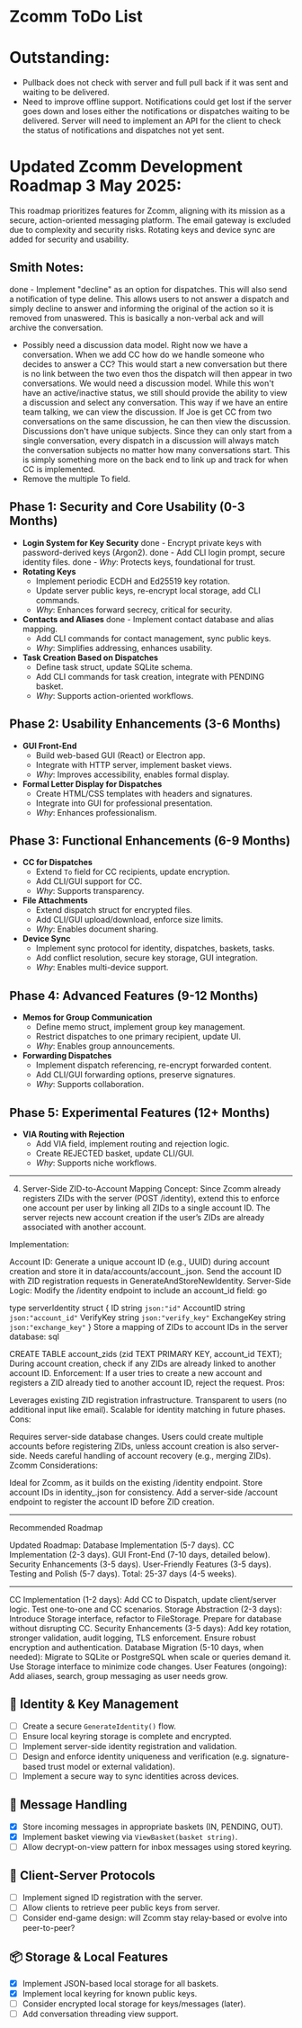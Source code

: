 # Zcomm ToDo List

# Outstanding:
- Pullback does not check with server and full pull back if it was sent and waiting to be delivered. 
- Need to improve offline support. Notifications could get lost if the server goes down and loses either the notifications or dispatches waiting to be delivered. Server will need to implement an API for the client to check the status of notifications and dispatches not yet sent. 

# Updated Zcomm Development Roadmap 3 May 2025:

This roadmap prioritizes features for Zcomm, aligning with its mission as a secure, action-oriented messaging platform. The email gateway is excluded due to complexity and security risks. Rotating keys and device sync are added for security and usability.

## Smith Notes:
done - Implement "decline" as an option for dispatches. This will also send a notification of type deline. 
  This allows users to not answer a dispatch and simply decline to answer and informing the original 
  of the action so it is removed from unaswered. This is basically a non-verbal ack and will archive the 
  conversation. 
- Possibly need a discussion data model. Right now we have a conversation. When we add CC how do we handle someone
  who decides to answer a CC? This would start a new conversation but there is no link between the two even thos the
  dispatch will then appear in two conversations. We would need a discussion model. While this won't have an active/inactive
  status, we still should provide the ability to view a discussion and select any conversation. This way if we have an 
  entire team talking, we can view the discussion. If Joe is get CC from two conversations on the same discussion, he can 
  then view the discussion. Discussions don't have unique subjects. Since they can only start from a single conversation, every
  dispatch in a discussion will always match the conversation subjects no matter how many conversations start. This is simply something more on the back end to link up and track for when CC is implemented. 
- Remove the multiple To field. 

## Phase 1: Security and Core Usability (0-3 Months)
- **Login System for Key Security**
done  - Encrypt private keys with password-derived keys (Argon2).
done  - Add CLI login prompt, secure identity files.
done   - *Why*: Protects keys, foundational for trust.
- **Rotating Keys**
  - Implement periodic ECDH and Ed25519 key rotation.
  - Update server public keys, re-encrypt local storage, add CLI commands.
  - *Why*: Enhances forward secrecy, critical for security.
- **Contacts and Aliases**
  done - Implement contact database and alias mapping.
  - Add CLI commands for contact management, sync public keys.
  - *Why*: Simplifies addressing, enhances usability.
- **Task Creation Based on Dispatches**
  - Define task struct, update SQLite schema.
  - Add CLI commands for task creation, integrate with PENDING basket.
  - *Why*: Supports action-oriented workflows.

## Phase 2: Usability Enhancements (3-6 Months)
- **GUI Front-End**
  - Build web-based GUI (React) or Electron app.
  - Integrate with HTTP server, implement basket views.
  - *Why*: Improves accessibility, enables formal display.
- **Formal Letter Display for Dispatches**
  - Create HTML/CSS templates with headers and signatures.
  - Integrate into GUI for professional presentation.
  - *Why*: Enhances professionalism.

## Phase 3: Functional Enhancements (6-9 Months)
- **CC for Dispatches**
  - Extend `To` field for CC recipients, update encryption.
  - Add CLI/GUI support for CC.
  - *Why*: Supports transparency.
- **File Attachments**
  - Extend dispatch struct for encrypted files.
  - Add CLI/GUI upload/download, enforce size limits.
  - *Why*: Enables document sharing.
- **Device Sync**
  - Implement sync protocol for identity, dispatches, baskets, tasks.
  - Add conflict resolution, secure key storage, GUI integration.
  - *Why*: Enables multi-device support.

## Phase 4: Advanced Features (9-12 Months)
- **Memos for Group Communication**
  - Define memo struct, implement group key management.
  - Restrict dispatches to one primary recipient, update UI.
  - *Why*: Enables group announcements.
- **Forwarding Dispatches**
  - Implement dispatch referencing, re-encrypt forwarded content.
  - Add CLI/GUI forwarding options, preserve signatures.
  - *Why*: Supports collaboration.

## Phase 5: Experimental Features (12+ Months)
- **VIA Routing with Rejection**
  - Add VIA field, implement routing and rejection logic.
  - Create REJECTED basket, update CLI/GUI.
  - *Why*: Supports niche workflows.
-----------------------------------------------------------------------

4. Server-Side ZID-to-Account Mapping
Concept: Since Zcomm already registers ZIDs with the server (POST /identity), extend this to enforce one account per user by linking all ZIDs to a single account ID. The server rejects new account creation if the user’s ZIDs are already associated with another account.

Implementation:

Account ID:
Generate a unique account ID (e.g., UUID) during account creation and store it in data/accounts/account_<username>.json.
Send the account ID with ZID registration requests in GenerateAndStoreNewIdentity.
Server-Side Logic:
Modify the /identity endpoint to include an account_id field:
go

type serverIdentity struct {
    ID          string `json:"id"`
    AccountID   string `json:"account_id"`
    VerifyKey   string `json:"verify_key"`
    ExchangeKey string `json:"exchange_key"`
}
Store a mapping of ZIDs to account IDs in the server database:
sql

CREATE TABLE account_zids (zid TEXT PRIMARY KEY, account_id TEXT);
During account creation, check if any ZIDs are already linked to another account ID.
Enforcement:
If a user tries to create a new account and registers a ZID already tied to another account ID, reject the request.
Pros:

Leverages existing ZID registration infrastructure.
Transparent to users (no additional input like email).
Scalable for identity matching in future phases.
Cons:

Requires server-side database changes.
Users could create multiple accounts before registering ZIDs, unless account creation is also server-side.
Needs careful handling of account recovery (e.g., merging ZIDs).
Zcomm Considerations:

Ideal for Zcomm, as it builds on the existing /identity endpoint.
Store account IDs in identity_<zid>.json for consistency.
Add a server-side /account endpoint to register the account ID before ZID creation.

-----------------------------------------------------------------------


Recommended Roadmap

Updated Roadmap:
Database Implementation (5-7 days).
CC Implementation (2-3 days).
GUI Front-End (7-10 days, detailed below).
Security Enhancements (3-5 days).
User-Friendly Features (3-5 days).
Testing and Polish (5-7 days).
Total: 25-37 days (4-5 weeks).

---
CC Implementation (1-2 days):
Add CC to Dispatch, update client/server logic.
Test one-to-one and CC scenarios.
Storage Abstraction (2-3 days):
Introduce Storage interface, refactor to FileStorage.
Prepare for database without disrupting CC.
Security Enhancements (3-5 days):
Add key rotation, stronger validation, audit logging, TLS enforcement.
Ensure robust encryption and authentication.
Database Migration (5-10 days, when needed):
Migrate to SQLite or PostgreSQL when scale or queries demand it.
Use Storage interface to minimize code changes.
User Features (ongoing):
Add aliases, search, group messaging as user needs grow.

## 🔐 Identity & Key Management
- [ ] Create a secure `GenerateIdentity()` flow.
- [ ] Ensure local keyring storage is complete and encrypted.
- [ ] Implement server-side identity registration and validation.
- [ ] Design and enforce identity uniqueness and verification (e.g. signature-based trust model or external validation).
- [ ] Implement a secure way to sync identities across devices.

## 💬 Message Handling
- [x] Store incoming messages in appropriate baskets (IN, PENDING, OUT).
- [x] Implement basket viewing via `ViewBasket(basket string)`.
- [ ] Allow decrypt-on-view pattern for inbox messages using stored keyring.

## 🔄 Client-Server Protocols
- [ ] Implement signed ID registration with the server.
- [ ] Allow clients to retrieve peer public keys from server.
- [ ] Consider end-game design: will Zcomm stay relay-based or evolve into peer-to-peer?

## 📦 Storage & Local Features
- [x] Implement JSON-based local storage for all baskets.
- [x] Implement local keyring for known public keys.
- [ ] Consider encrypted local storage for keys/messages (later).
- [ ] Add conversation threading view support.
